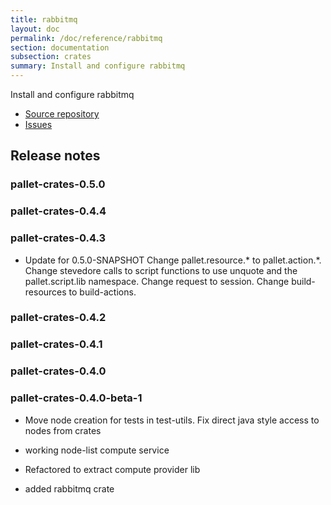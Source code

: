 ```yaml
---
title: rabbitmq
layout: doc
permalink: /doc/reference/rabbitmq
section: documentation
subsection: crates
summary: Install and configure rabbitmq
---
```

Install and configure rabbitmq

- [Source repository](https://github.com/pallet/rabbitmq-crate "GitHub Repository for crate")
- [Issues](https://github.com/pallet/rabbitmq-crate/issues "GitHub Issues for crate")

## Release notes


### pallet-crates-0.5.0


### pallet-crates-0.4.4


### pallet-crates-0.4.3

- Update for 0.5.0-SNAPSHOT
  Change pallet.resource.\* to pallet.action.\*. Change stevedore calls to
  script functions to use unquote and the pallet.script.lib namespace. 
  Change request to session.  Change build-resources to build-actions.


### pallet-crates-0.4.2


### pallet-crates-0.4.1


### pallet-crates-0.4.0


### pallet-crates-0.4.0-beta-1

- Move node creation for tests in test-utils. Fix direct java style access to
  nodes from crates

- working node-list compute service

- Refactored to extract compute provider lib

- added rabbitmq crate

